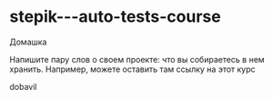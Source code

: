 # stepik---auto-tests-course
Домашка


Напишите пару слов о своем проекте: что вы собираетесь в нем хранить. Например, можете оставить там ссылку на этот курс

dobavil
